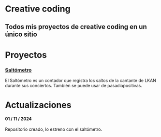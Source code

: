 # Creative coding
## Todos mis proyectos de creative coding en un único sitio

# Proyectos
### [Saltómetro](saltometro/)
El Saltómetro es un contador que registra los saltos de la cantante de LKAN durante sus conciertos. También se puede usar de pasadiapositivas.

# Actualizaciones
#### 01 / 11 / 2024
Repositorio creado, lo estreno con el saltómetro.